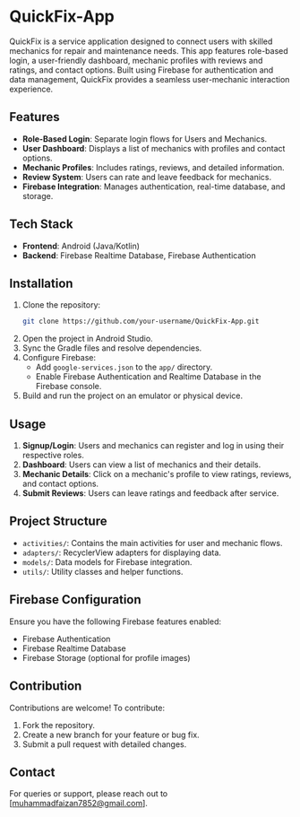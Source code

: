 # QuickFix-App

QuickFix is a service application designed to connect users with skilled mechanics for repair and maintenance needs. This app features role-based login, a user-friendly dashboard, mechanic profiles with reviews and ratings, and contact options. Built using Firebase for authentication and data management, QuickFix provides a seamless user-mechanic interaction experience.

## Features
- **Role-Based Login**: Separate login flows for Users and Mechanics.
- **User Dashboard**: Displays a list of mechanics with profiles and contact options.
- **Mechanic Profiles**: Includes ratings, reviews, and detailed information.
- **Review System**: Users can rate and leave feedback for mechanics.
- **Firebase Integration**: Manages authentication, real-time database, and storage.

## Tech Stack
- **Frontend**: Android (Java/Kotlin)
- **Backend**: Firebase Realtime Database, Firebase Authentication

## Installation
1. Clone the repository:
   ```bash
   git clone https://github.com/your-username/QuickFix-App.git
   ```
2. Open the project in Android Studio.
3. Sync the Gradle files and resolve dependencies.
4. Configure Firebase:
   - Add `google-services.json` to the `app/` directory.
   - Enable Firebase Authentication and Realtime Database in the Firebase console.
5. Build and run the project on an emulator or physical device.

## Usage
1. **Signup/Login**: Users and mechanics can register and log in using their respective roles.
2. **Dashboard**: Users can view a list of mechanics and their details.
3. **Mechanic Details**: Click on a mechanic's profile to view ratings, reviews, and contact options.
4. **Submit Reviews**: Users can leave ratings and feedback after service.

## Project Structure
- `activities/`: Contains the main activities for user and mechanic flows.
- `adapters/`: RecyclerView adapters for displaying data.
- `models/`: Data models for Firebase integration.
- `utils/`: Utility classes and helper functions.

## Firebase Configuration
Ensure you have the following Firebase features enabled:
- Firebase Authentication
- Firebase Realtime Database
- Firebase Storage (optional for profile images)

## Contribution
Contributions are welcome! To contribute:
1. Fork the repository.
2. Create a new branch for your feature or bug fix.
3. Submit a pull request with detailed changes.



## Contact
For queries or support, please reach out to [muhammadfaizan7852@gmail.com].
